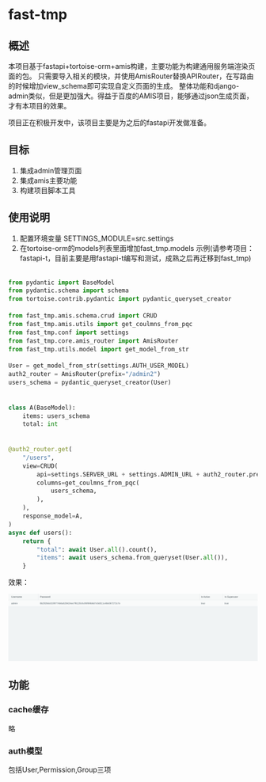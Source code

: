 # fast-tmp

## 概述
本项目基于fastapi+tortoise-orm+amis构建，主要功能为构建通用服务端渲染页面的包。
只需要导入相关的模块，并使用AmisRouter替换APIRouter，在写路由的时候增加view_schema即可实现自定义页面的生成。
整体功能和django-admin类似，但是更加强大。得益于百度的AMIS项目，能够通过json生成页面，才有本项目的效果。

项目正在积极开发中，该项目主要是为之后的fastapi开发做准备。

## 目标

1. 集成admin管理页面
2. 集成amis主要功能
3. 构建项目脚本工具

## 使用说明

1. 配置环境变量 SETTINGS_MODULE=src.settings
2. 在tortoise-orm的models列表里面增加fast_tmp.models
示例(请参考项目：fastapi-t，目前主要是用fastapi-t编写和测试，成熟之后再迁移到fast_tmp)
```python

from pydantic import BaseModel
from pydantic.schema import schema
from tortoise.contrib.pydantic import pydantic_queryset_creator

from fast_tmp.amis.schema.crud import CRUD
from fast_tmp.amis.utils import get_coulmns_from_pqc
from fast_tmp.conf import settings
from fast_tmp.core.amis_router import AmisRouter
from fast_tmp.utils.model import get_model_from_str

User = get_model_from_str(settings.AUTH_USER_MODEL)
auth2_router = AmisRouter(prefix="/admin2")
users_schema = pydantic_queryset_creator(User)


class A(BaseModel):
    items: users_schema
    total: int


@auth2_router.get(
    "/users",
    view=CRUD(
        api=settings.SERVER_URL + settings.ADMIN_URL + auth2_router.prefix + "/users",
        columns=get_coulmns_from_pqc(
            users_schema,
        ),
    ),
    response_model=A,
)
async def users():
    return {
        "total": await User.all().count(),
        "items": await users_schema.from_queryset(User.all()),
    }
```
效果：

![图片](docs/image/example.png)

## 功能

### cache缓存

略

### auth模型

包括User,Permission,Group三项

